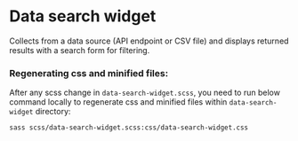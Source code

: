 # Data search widget

Collects from a data source (API endpoint or CSV file) and displays returned results with a search form for filtering.


### Regenerating css and minified files:
After any scss change in `data-search-widget.scss`, you need to run below command locally to regenerate css and minified files within `data-search-widget` directory:

`sass scss/data-search-widget.scss:css/data-search-widget.css`